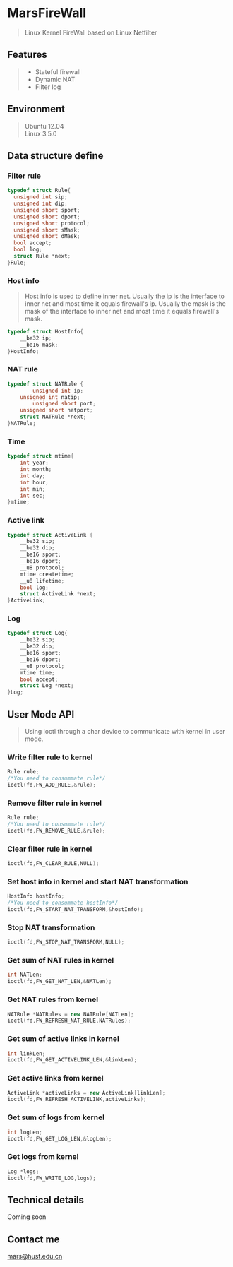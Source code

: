 # MarsFireWall
> Linux Kernel FireWall based on Linux Netfilter
## Features
> * Stateful firewall
> * Dynamic NAT
> * Filter log 
## Environment
> Ubuntu 12.04  
> Linux 3.5.0
## Data structure define
### Filter rule
```C++
typedef struct Rule{
  unsigned int sip;
  unsigned int dip;
  unsigned short sport;
  unsigned short dport;
  unsigned short protocol;
  unsigned short sMask;
  unsigned short dMask;
  bool accept;
  bool log;
  struct Rule *next;
}Rule;
```
### Host info
> Host info is used to define inner net.
> Usually the ip is the interface to inner net and most time it equals firewall's ip.
> Usually the mask is the mask of the interface to inner net and most time it equals firewall's mask.
```C++
typedef struct HostInfo{
    __be32 ip;
    __be16 mask;
}HostInfo;
```
### NAT rule
```C++
typedef struct NATRule {
        unsigned int ip;
	unsigned int natip;
        unsigned short port;
	unsigned short natport;
	struct NATRule *next;
}NATRule;
```
### Time
```C++
typedef struct mtime{
    int year;
    int month;
    int day;
    int hour;
    int min;
    int sec;
}mtime;
```
### Active link
```C++
typedef struct ActiveLink {
    __be32 sip;
    __be32 dip;
    __be16 sport;
    __be16 dport;
    __u8 protocol;
    mtime createtime;
    __u8 lifetime;
    bool log;
    struct ActiveLink *next;
}ActiveLink;
```
### Log
```C++
typedef struct Log{
    __be32 sip;
    __be32 dip;
    __be16 sport;
    __be16 dport;
    __u8 protocol;
    mtime time;
    bool accept;
    struct Log *next;
}Log;
```
## User Mode API
> Using ioctl through a char device to communicate with kernel in user mode.
### Write filter rule to kernel
```C++
Rule rule;
/*You need to consummate rule*/
ioctl(fd,FW_ADD_RULE,&rule);
```
### Remove filter rule in kernel
```C++
Rule rule;
/*You need to consummate rule*/
ioctl(fd,FW_REMOVE_RULE,&rule);
```
### Clear filter rule in kernel
```C++
ioctl(fd,FW_CLEAR_RULE,NULL);
```
### Set host info in kernel and start NAT transformation
```C++
HostInfo hostInfo;
/*You need to consummate hostInfo*/
ioctl(fd,FW_START_NAT_TRANSFORM,&hostInfo);
```
### Stop NAT transformation
```C++
ioctl(fd,FW_STOP_NAT_TRANSFORM,NULL);
```
### Get sum of NAT rules in kernel
```C++
int NATLen;
ioctl(fd,FW_GET_NAT_LEN,&NATLen);
```
### Get NAT rules from kernel
```C++
NATRule *NATRules = new NATRule[NATLen];
ioctl(fd,FW_REFRESH_NAT_RULE,NATRules);
```
### Get sum of active links in kernel
```C++
int linkLen;
ioctl(fd,FW_GET_ACTIVELINK_LEN,&linkLen);
```
### Get active links from kernel
```C++
ActiveLink *activeLinks = new ActiveLink[linkLen];
ioctl(fd,FW_REFRESH_ACTIVELINK,activeLinks);
```
### Get sum of logs from kernel
```C++
int logLen;
ioctl(fd,FW_GET_LOG_LEN,&logLen);
```
### Get logs from kernel
```C++
Log *logs;
ioctl(fd,FW_WRITE_LOG,logs);
```
## Technical details
Coming soon
## Contact me
mars@hust.edu.cn
